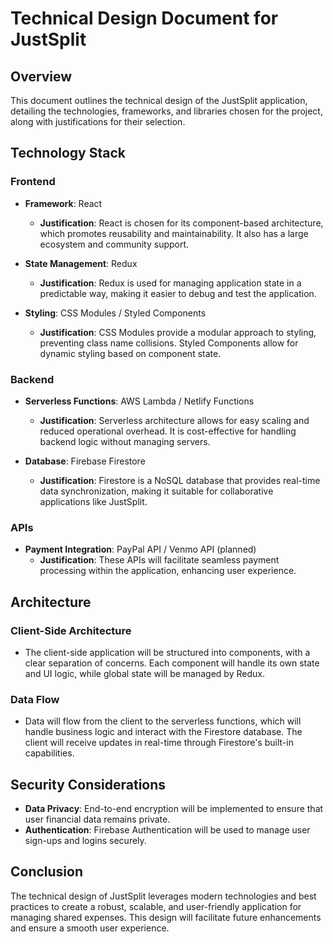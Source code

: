 # Technical Design Document for JustSplit

## Overview

This document outlines the technical design of the JustSplit application, detailing the technologies, frameworks, and libraries chosen for the project, along with justifications for their selection.

## Technology Stack

### Frontend

- **Framework**: React
  - **Justification**: React is chosen for its component-based architecture, which promotes reusability and maintainability. It also has a large ecosystem and community support.

- **State Management**: Redux
  - **Justification**: Redux is used for managing application state in a predictable way, making it easier to debug and test the application.

- **Styling**: CSS Modules / Styled Components
  - **Justification**: CSS Modules provide a modular approach to styling, preventing class name collisions. Styled Components allow for dynamic styling based on component state.

### Backend

- **Serverless Functions**: AWS Lambda / Netlify Functions
  - **Justification**: Serverless architecture allows for easy scaling and reduced operational overhead. It is cost-effective for handling backend logic without managing servers.

- **Database**: Firebase Firestore
  - **Justification**: Firestore is a NoSQL database that provides real-time data synchronization, making it suitable for collaborative applications like JustSplit.

### APIs

- **Payment Integration**: PayPal API / Venmo API (planned)
  - **Justification**: These APIs will facilitate seamless payment processing within the application, enhancing user experience.

## Architecture

### Client-Side Architecture

- The client-side application will be structured into components, with a clear separation of concerns. Each component will handle its own state and UI logic, while global state will be managed by Redux.

### Data Flow

- Data will flow from the client to the serverless functions, which will handle business logic and interact with the Firestore database. The client will receive updates in real-time through Firestore's built-in capabilities.

## Security Considerations

- **Data Privacy**: End-to-end encryption will be implemented to ensure that user financial data remains private.
- **Authentication**: Firebase Authentication will be used to manage user sign-ups and logins securely.

## Conclusion

The technical design of JustSplit leverages modern technologies and best practices to create a robust, scalable, and user-friendly application for managing shared expenses. This design will facilitate future enhancements and ensure a smooth user experience.